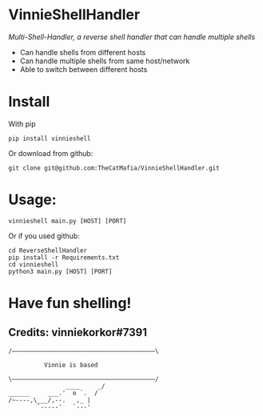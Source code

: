# VinnieShellHandler
*Multi-Shell-Handler, a reverse shell handler that can handle multiple shells*

* Can handle shells from different hosts
* Can handle multiple shells from same host/network
* Able to switch between different hosts


# Install 

With pip
```
pip install vinnieshell
```
Or download from github:
```
git clone git@github.com:TheCatMafia/VinnieShellHandler.git

```
# Usage:
```
vinnieshell main.py [HOST] [PORT]
```

Or if you used github:
```
cd ReverseShellHandler
pip install -r Requirements.txt
cd vinnieshell
python3 main.py [HOST] [PORT]
```



# Have fun shelling!

## Credits: **vinniekorkor#7391**

```
/‒‒‒‒‒‒‒‒‒‒‒‒‒‒‒‒‒‒‒‒‒‒‒‒‒‒‒‒‒‒‒‒‒‒‒‒‒‒‒‒\  

          Vinnie is based 
 
\‒‒‒‒‒‒‒‒‒‒‒‒‒‒‒‒‒‒‒‒‒‒‒‒‒‒‒‒‒‒‒‒‒‒‒‒‒‒‒‒/ 
                ____     _/ 
______     ___.'  o `.  / 
/~----,\___/,--.   ,_ | 
        `-----'   `---'  
```
